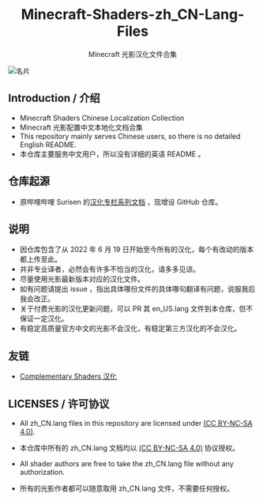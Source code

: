 <h1 align = "center">Minecraft-Shaders-zh_CN-Lang-Files</h1>

<p align = "center">Minecraft 光影汉化文件合集</p>

![名片](https://raw.githubusercontent.com/NakiriRuri/Minecraft-Shaders-zh_CN-Lang-Files/main/%E6%96%87%E6%A1%A3(DOCS)/README/README_1.png)

## Introduction / 介绍
- Minecraft Shaders Chinese Localization Collection
- Minecraft 光影配置中文本地化文档合集
- This repository mainly serves Chinese users, so there is no detailed English README.
- 本仓库主要服务中文用户，所以没有详细的英语 README 。

## 仓库起源
- 原哔哩哔哩 Surisen 的[汉化专栏系列文档](https://space.bilibili.com/286713864/article) ，现增设 GitHub 仓库。

## 说明
- 因仓库包含了从 2022 年 6 月 19 日开始至今所有的汉化，每个有改动的版本都上传至此。
- 并非专业译者，必然会有许多不恰当的汉化，请多多见谅。
- 尽量使用光影最新版本对应的汉化文件。
- 如有问题请提出 issue ，指出具体哪份文件的具体哪句翻译有问题，说服我后我会改正。
- 关于付费光影的汉化更新问题，可以 PR 其 en_US.lang 文件到本仓库，但不保证一定汉化。
- 有稳定高质量官方中文的光影不会汉化，有稳定第三方汉化的不会汉化。

## 友链
- [Complementary Shaders 汉化](https://www.mcbbs.net/thread-1262472-1-1.html)


## LICENSES / 许可协议

- All zh_CN.lang files in this repository are licensed under [(CC BY-NC-SA 4.0)](https://creativecommons.org/licenses/by-nc-sa/4.0/).
- 本仓库中所有的 zh_CN.lang 文档均以 [(CC BY-NC-SA 4.0)](https://creativecommons.org/licenses/by-nc-sa/4.0/) 协议授权。

- All shader authors are free to take the zh_CN.lang file without any authorization.
- 所有的光影作者都可以随意取用 zh_CN.lang 文件，不需要任何授权。

